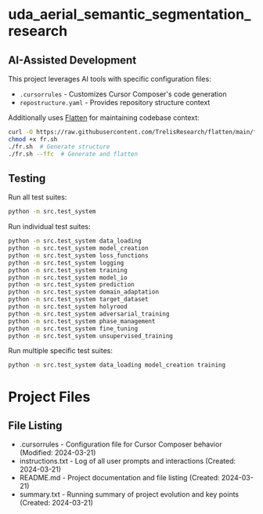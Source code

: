 # uda_aerial_semantic_segmentation_research

## AI-Assisted Development

This project leverages AI tools with specific configuration files:

- `.cursorrules` - Customizes Cursor Composer's code generation
- `repostructure.yaml` - Provides repository structure context

Additionally uses [Flatten](https://github.com/TrelisResearch/flatten) for maintaining codebase context:

```bash
curl -O https://raw.githubusercontent.com/TrelisResearch/flatten/main/fr.sh
chmod +x fr.sh
./fr.sh  # Generate structure
./fr.sh --ffc  # Generate and flatten
```

## Testing

Run all test suites:
```bash
python -m src.test_system
```

Run individual test suites:
```bash
python -m src.test_system data_loading
python -m src.test_system model_creation
python -m src.test_system loss_functions
python -m src.test_system logging
python -m src.test_system training
python -m src.test_system model_io
python -m src.test_system prediction
python -m src.test_system domain_adaptation
python -m src.test_system target_dataset
python -m src.test_system holyrood
python -m src.test_system adversarial_training
python -m src.test_system phase_management
python -m src.test_system fine_tuning
python -m src.test_system unsupervised_training
```

Run multiple specific test suites:
```bash
python -m src.test_system data_loading model_creation training
```

# Project Files

## File Listing

* .cursorrules - Configuration file for Cursor Composer behavior (Modified: 2024-03-21)
* instructions.txt - Log of all user prompts and interactions (Created: 2024-03-21)
* README.md - Project documentation and file listing (Created: 2024-03-21)
* summary.txt - Running summary of project evolution and key points (Created: 2024-03-21)
